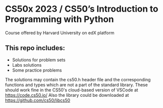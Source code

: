 # CS50x 2023 / CS50’s Introduction to Programming with Python  
Course offered by Harvard University on edX platform  

## This repo includes:
* Solutions for problem sets
* Labs solutions
* Some practice problems

The solutions may contain the cs50.h header file and the corresponding functions and types which are not a part of the standard library.
These should work fine in the CS50's cloud-based version of VSCode at https://code.cs50.io/
Also the library could be downloaded at https://github.com/cs50/libcs50
